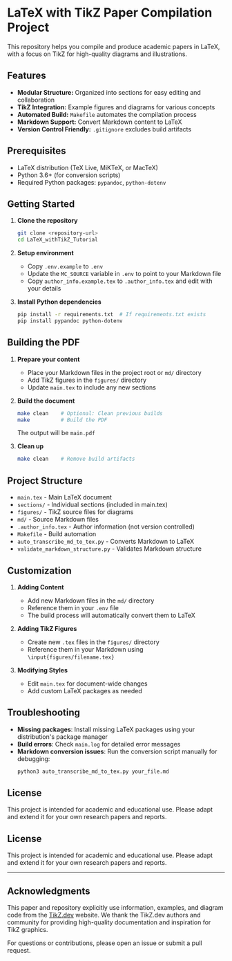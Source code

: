 # LaTeX with TikZ Paper Compilation Project

This repository helps you compile and produce academic papers in LaTeX, with a focus on TikZ for high-quality diagrams and illustrations.

## Features

- **Modular Structure:** Organized into sections for easy editing and collaboration
- **TikZ Integration:** Example figures and diagrams for various concepts
- **Automated Build:** `Makefile` automates the compilation process
- **Markdown Support:** Convert Markdown content to LaTeX
- **Version Control Friendly:** `.gitignore` excludes build artifacts

## Prerequisites

- LaTeX distribution (TeX Live, MiKTeX, or MacTeX)
- Python 3.6+ (for conversion scripts)
- Required Python packages: `pypandoc`, `python-dotenv`

## Getting Started

1. **Clone the repository**
   ```bash
   git clone <repository-url>
   cd LaTeX_withTikZ_Tutorial
   ```

2. **Setup environment**
   - Copy `.env.example` to `.env`
   - Update the `MC_SOURCE` variable in `.env` to point to your Markdown file
   - Copy `author_info.example.tex` to `.author_info.tex` and edit with your details

3. **Install Python dependencies**
   ```bash
   pip install -r requirements.txt  # If requirements.txt exists
   pip install pypandoc python-dotenv
   ```

## Building the PDF

1. **Prepare your content**
   - Place your Markdown files in the project root or `md/` directory
   - Add TikZ figures in the `figures/` directory
   - Update `main.tex` to include any new sections

2. **Build the document**
   ```bash
   make clean    # Optional: Clean previous builds
   make          # Build the PDF
   ```
   The output will be `main.pdf`

3. **Clean up**
   ```bash
   make clean    # Remove build artifacts
   ```

## Project Structure

- `main.tex` - Main LaTeX document
- `sections/` - Individual sections (included in main.tex)
- `figures/` - TikZ source files for diagrams
- `md/` - Source Markdown files
- `.author_info.tex` - Author information (not version controlled)
- `Makefile` - Build automation
- `auto_transcribe_md_to_tex.py` - Converts Markdown to LaTeX
- `validate_markdown_structure.py` - Validates Markdown structure

## Customization

1. **Adding Content**
   - Add new Markdown files in the `md/` directory
   - Reference them in your `.env` file
   - The build process will automatically convert them to LaTeX

2. **Adding TikZ Figures**
   - Create new `.tex` files in the `figures/` directory
   - Reference them in your Markdown using `\input{figures/filename.tex}`

3. **Modifying Styles**
   - Edit `main.tex` for document-wide changes
   - Add custom LaTeX packages as needed

## Troubleshooting

- **Missing packages**: Install missing LaTeX packages using your distribution's package manager
- **Build errors**: Check `main.log` for detailed error messages
- **Markdown conversion issues**: Run the conversion script manually for debugging:
  ```bash
  python3 auto_transcribe_md_to_tex.py your_file.md
  ```

## License

This project is intended for academic and educational use. Please adapt and extend it for your own research papers and reports.

## License

This project is intended for academic and educational use. Please adapt and extend it for your own research papers and reports.

---

## Acknowledgments

This paper and repository explicitly use information, examples, and diagram code from the [TikZ.dev](https://tikz.dev) website. We thank the TikZ.dev authors and community for providing high-quality documentation and inspiration for TikZ graphics.

For questions or contributions, please open an issue or submit a pull request.
```
